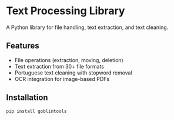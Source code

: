 # Text Processing Library

A Python library for file handling, text extraction, and text cleaning.

## Features
- File operations (extraction, moving, deletion)
- Text extraction from 30+ file formats
- Portuguese text cleaning with stopword removal
- OCR integration for image-based PDFs

## Installation
```bash
pip install goblintools